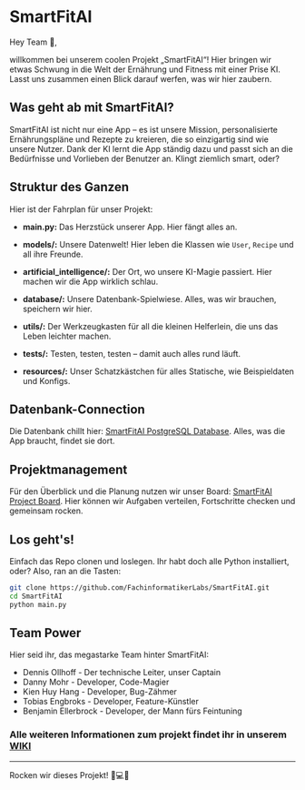 # SmartFitAI

Hey Team 🤪,

willkommen bei unserem coolen Projekt „SmartFitAI“! Hier bringen wir etwas Schwung in die Welt der Ernährung und Fitness mit einer Prise KI. Lasst uns zusammen einen Blick darauf werfen, was wir hier zaubern.

## Was geht ab mit SmartFitAI?
SmartFitAI ist nicht nur eine App – es ist unsere Mission, personalisierte Ernährungspläne und Rezepte zu kreieren, die so einzigartig sind wie unsere Nutzer. Dank der KI lernt die App ständig dazu und passt sich an die Bedürfnisse und Vorlieben der Benutzer an. Klingt ziemlich smart, oder?

## Struktur des Ganzen
Hier ist der Fahrplan für unser Projekt:

- **main.py:** Das Herzstück unserer App. Hier fängt alles an.

- **models/:** Unsere Datenwelt! Hier leben die Klassen wie `User`, `Recipe` und all ihre Freunde.

- **artificial_intelligence/:** Der Ort, wo unsere KI-Magie passiert. Hier machen wir die App wirklich schlau.

- **database/:** Unsere Datenbank-Spielwiese. Alles, was wir brauchen, speichern wir hier.

- **utils/:** Der Werkzeugkasten für all die kleinen Helferlein, die uns das Leben leichter machen.

- **tests/:** Testen, testen, testen – damit auch alles rund läuft.

- **resources/:** Unser Schatzkästchen für alles Statische, wie Beispieldaten und Konfigs.

## Datenbank-Connection
Die Datenbank chillt hier: [SmartFitAI PostgreSQL Database](https://app.fl0.com/fachinformatikerlabs/SmartFitAI/dev/SmartFitAI-db). Alles, was die App braucht, findet sie dort.

## Projektmanagement
Für den Überblick und die Planung nutzen wir unser Board: [SmartFitAI Project Board](https://volta.net/FachinformatikerLabs/SmartFitAI). Hier können wir Aufgaben verteilen, Fortschritte checken und gemeinsam rocken.

## Los geht's!
Einfach das Repo clonen und loslegen. Ihr habt doch alle Python installiert, oder? Also, ran an die Tasten:

```bash
git clone https://github.com/FachinformatikerLabs/SmartFitAI.git
cd SmartFitAI
python main.py
```

## Team Power

Hier seid ihr, das megastarke Team hinter SmartFitAI:

- Dennis Ollhoff - Der technische Leiter, unser Captain
- Danny Mohr - Developer, Code-Magier
- Kien Huy Hang - Developer, Bug-Zähmer
- Tobias Engbroks - Developer, Feature-Künstler
- Benjamin Ellerbrock - Developer, der Mann fürs Feintuning

### Alle weiteren Informationen zum projekt findet ihr in unserem [WIKI](https://github.com/FachinformatikerLabs/SmartFitAI/wiki/Entwicklungsplan)

---

Rocken wir dieses Projekt! 🚀💻🥗


